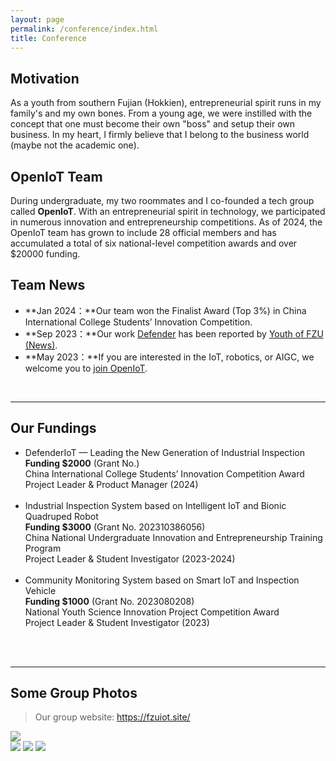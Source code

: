 ```yaml
---
layout: page
permalink: /conference/index.html
title: Conference
---
```


## Motivation

As a youth from southern Fujian (Hokkien), entrepreneurial spirit runs in my family's and my own bones. From a young age, we were instilled with the concept that one must become their own "boss" and setup their own business. In my heart, I firmly believe that I belong to the business world (maybe not the academic one).<br>

## OpenIoT Team

During undergraduate, my two roommates and I co-founded a tech group called **OpenIoT**. With an entrepreneurial spirit in technology, we participated in numerous innovation and entrepreneurship competitions. As of 2024, the OpenIoT team has grown to include 28 official members and has accumulated a total of six national-level competition awards and over $20000 funding.<br>

## Team News

- **Jan 2024：**Our team won the Finalist Award (Top 3%) in China International College Students’ Innovation Competition.
- **Sep 2023：**Our work [Defender](https://fzuiot.site/) has been reported by [Youth of FZU (News)](https://mp.weixin.qq.com/s/MF2NJQtEHsVwsm8Ym-l7Gg).
- **May 2023：**If you are interested in the IoT, robotics, or AIGC, we welcome you to [join OpenIoT](https://fzuiot.site/english/).

<br>

---

## Our Fundings

- DefenderIoT — Leading the New Generation of Industrial Inspection<br>**Funding $2000** (Grant No.)<br>China International College Students’ Innovation Competition Award<br>Project Leader & Product Manager (2024)<br><br>
- Industrial Inspection System based on Intelligent IoT and Bionic Quadruped Robot<br>**Funding $3000** (Grant No. 202310386056)<br>China National Undergraduate Innovation and Entrepreneurship Training Program<br>Project Leader & Student Investigator (2023-2024)<br><br>
- Community Monitoring System based on Smart IoT and Inspection Vehicle<br>**Funding $1000** (Grant No. 2023080208)<br>National Youth Science Innovation Project Competition Award<br>Project Leader & Student Investigator (2023)<br><br>

<br>

---

## Some Group Photos

> Our group website: https://fzuiot.site/

<left>
  <img src = "https://p.ipic.vip/l97lne.jpg">
</left>


<br>

<div class="third">
<img src="https://p.ipic.vip/3g1514.jpg">
<img src="https://p.ipic.vip/9mnzf6.jpg">
<img src="https://p.ipic.vip/04r3o2.jpg">
</div>




<br>
